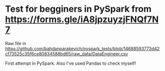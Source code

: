 # Test for begginers in PySpark from https://forms.gle/iA8jpzuyzjFNQf7N7 

Raw file in https://github.com/bahdanparakevich/pyspark_tests/blob/14688593773d42cf73525c35f6ce80834588bd65/raw_data/DataEngineer.csv

First attempt in PySpark. Also I've used Pandas to check myself!
